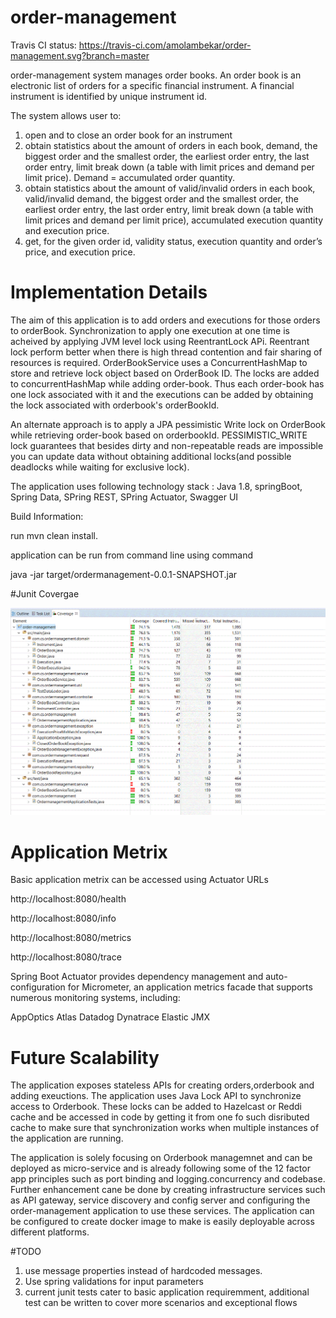 # order-management

Travis CI status: https://travis-ci.com/amolambekar/order-management.svg?branch=master

order-management  system manages order books. 
An order book is an electronic list of orders for a specific financial instrument. 
A financial instrument is identified by unique instrument id. 

The system allows user to:
1. open and to close an order book for an instrument
2. obtain statistics about the amount of orders in each book, demand, the biggest order and the smallest order, the earliest order entry, the last order entry, limit break down (a table with limit prices and demand per limit price). Demand = accumulated order quantity.
3. obtain statistics about the amount of valid/invalid orders in each book, valid/invalid demand, the biggest order and the smallest order, the earliest order entry, the last order entry, limit break down (a table with limit prices and demand per limit price), accumulated execution quantity and execution price.
4. get, for the given order id, validity status, execution quantity and order’s price, and execution price.

# Implementation Details

The aim of this application is to add orders and executions for those orders to orderBook. 
Synchronization to apply one execution at one time is acheived by applying JVM level lock using ReentrantLock APi.
Reentrant lock perform better when there is high thread contention and fair sharing of resources is required.
OrderBookService uses a ConcurrentHashMap to store and retrieve lock object based on OrderBook ID.
The locks are added to concurrentHashMap while adding order-book.
Thus each order-book has one lock associated with it and the executions can be added by obtaining the lock associated with orderbook's orderBookId.

An alternate approach is to apply a JPA pessimistic Write lock on OrderBook while retrieving order-book based on orderbookId.
PESSIMISTIC_WRITE lock guarantees that besides dirty and non-repeatable reads are impossible you can update data without obtaining additional locks(and possible deadlocks while waiting for exclusive lock).

The application uses following technology stack :
Java 1.8, springBoot, Spring Data, SPring REST, SPring Actuator, Swagger UI

Build Information:

run mvn clean install.

application can be run from command line using command

java -jar target/ordermanagement-0.0.1-SNAPSHOT.jar




#Junit Covergae

![Alt text](/src/test/resources/junit_coverage.gif?raw=true "Junit Coverage")


# Application Metrix

Basic application metrix can be  accessed using Actuator URLs

http://localhost:8080/health

http://localhost:8080/info

http://localhost:8080/metrics

http://localhost:8080/trace


Spring Boot Actuator provides dependency management and auto-configuration for Micrometer, an application metrics facade that supports numerous monitoring systems, including:

AppOptics
Atlas
Datadog
Dynatrace
Elastic
JMX

# Future Scalability 

The application exposes stateless APIs for creating orders,orderbook and adding exeuctions.
The application uses Java Lock API to synchronize access to Orderbook. These locks can be added to Hazelcast or Reddi cache and be accessed in code by getting it from one fo such disributed cache to make sure that synchronization works when multiple instances of the application are running.

The application is solely focusing on Orderbook managemnet and can be deployed as micro-service and is already following some of the 12 factor app principles such as port binding and logging.concurrency and codebase.
Further enhancement cane be done by creating infrastructure services such as API gateway, service discovery and config server and configuring the order-management application to use these services.
The application can be configured to create docker image to make is easily deployable across different platforms.

#TODO
1. use message properties instead of hardcoded messages.
2. Use spring validations for input parameters
3. current junit tests cater to basic application requiremment, additional test can be written to cover more scenarios and exceptional flows










